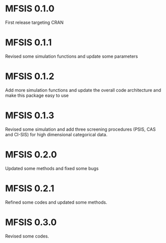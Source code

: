 # MFSIS 0.1.0

First release targeting CRAN

# MFSIS 0.1.1

Revised some simulation functions and update some parameters

# MFSIS 0.1.2

Add more simulation functions and update the overall code architecture and make this package easy to use

# MFSIS 0.1.3

Revised some simulation and add three screening procedures (PSIS, CAS and CI-SIS) for high dimensional categorical data.

# MFSIS 0.2.0

Updated some methods and fixed some bugs

# MFSIS 0.2.1

Refined some codes and updated some methods.

# MFSIS 0.3.0

Revised some codes.

